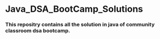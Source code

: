 # Java_DSA_BootCamp_Solutions
### This repositry contains all the solution in java of community classroom dsa bootcamp. 

